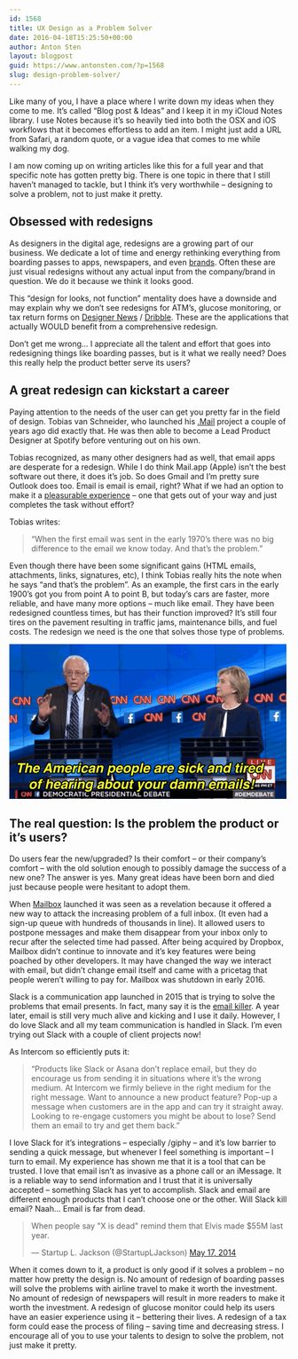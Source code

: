 ```yaml
---
id: 1568
title: UX Design as a Problem Solver
date: 2016-04-18T15:25:50+00:00
author: Anton Sten
layout: blogpost
guid: https://www.antonsten.com/?p=1568
slug: design-problem-solver/
---
```

Like many of you, I have a place where I write down my ideas when they come to me. It’s called “Blog post & Ideas” and I keep it in my iCloud Notes library. I use Notes because it’s so heavily tied into both the OSX and iOS workflows that it becomes effortless to add an item. I might just add a URL from Safari, a random quote, or a vague idea that comes to me while walking my dog.

I am now coming up on writing articles like this for a full year and that specific note has gotten pretty big. There is one topic in there that I still haven’t managed to tackle, but I think it’s very worthwhile &#8211; designing to solve a problem, not to just make it pretty.

## Obsessed with redesigns

As designers in the digital age, redesigns are a growing part of our business. We dedicate a lot of time and energy rethinking everything from boarding passes to apps, newspapers, and even <a href="http://www.minimallyminimal.com/blog/2012/7/3/the-next-microsoft.html" target="_blank">brands</a>. Often these are just visual redesigns without any actual input from the company/brand in question. We do it because we think it looks good.

This “design for looks, not function” mentality does have a downside and may explain why we don’t see redesigns for ATM’s, glucose monitoring, or tax return forms on <a href="http://www.designernews.com" target="_blank">Designer News</a> / <a href="https://dribbble.com/shots" target="_blank">Dribble</a>. These are the applications that actually WOULD benefit from a comprehensive redesign.

Don’t get me wrong&#8230; I appreciate all the talent and effort that goes into redesigning things like boarding passes, but is it what we really need? Does this really help the product better serve its users?

## A great redesign can kickstart a career

Paying attention to the needs of the user can get you pretty far in the field of design. Tobias van Schneider, who launched his <a href="http://www.vanschneider.com/work/dotmailapp/" target="_blank">.Mail</a> project a couple of years ago did exactly that. He was then able to become a Lead Product Designer at Spotify before venturing out on his own.

Tobias recognized, as many other designers had as well, that email apps are desperate for a redesign. While I do think Mail.app (Apple) isn’t the best software out there, it does it’s job. So does Gmail and I’m pretty sure Outlook does too. Email is email is email, right? What if we had an option to make it a <a href="https://www.antonsten.com/the-extra-effort-for-great-ux/" target="_blank">pleasurable experience</a> &#8211; one that gets out of your way and just completes the task without effort?

Tobias writes:
> “When the first email was sent in the early 1970’s there was no big difference to the email we know today. And that’s the problem.”

Even though there have been some significant gains (HTML emails, attachments, links, signatures, etc), I think Tobias really hits the note when he says “and that’s the problem”. As an example, the first cars in the early 1900’s got you from point A to point B, but today’s cars are faster, more reliable, and have many more options &#8211; much like email. They have been redesigned countless times, but has their function improved? It’s still four tires on the pavement resulting in traffic jams, maintenance bills, and fuel costs. The redesign we need is the one that solves those type of problems.

![Design as a problem solver](/images/giphy-1.gif)

## The real question: Is the problem the product or it’s users?

Do users fear the new/upgraded? Is their comfort &#8211; or their company’s comfort &#8211; with the old solution enough to possibly damage the success of a new one? The answer is yes. Many great ideas have been born and died just because people were hesitant to adopt them.

When <a href="http://www.mailboxapp.com" target="_blank">Mailbox</a> launched it was seen as a revelation because it offered a new way to attack the increasing problem of a full inbox. (It even had a sign-up queue with hundreds of thousands in line). It allowed users to postpone messages and make them disappear from your inbox only to recur after the selected time had passed. After being acquired by Dropbox, Mailbox didn’t continue to innovate and it’s key features were being poached by other developers. It may have changed the way we interact with email, but didn’t change email itself and came with a pricetag that people weren’t willing to pay for. Mailbox was shutdown in early 2016.

Slack is a communication app launched in 2015 that is trying to solve the problems that email presents. In fact, many say it is the <a href="http://www.theverge.com/2014/8/12/5991005/slack-is-killing-email-yes-really" target="_blank">email killer</a>. A year later, email is still very much alive and kicking and I use it daily. However, I do love Slack and all my team communication is handled in Slack. I’m even trying out Slack with a couple of client projects now!

As Intercom so efficiently puts it:

> “Products like Slack or Asana don’t replace email, but they do encourage us from sending it in situations where it’s the wrong medium. At Intercom we firmly believe in the right medium for the right message. Want to announce a new product feature? Pop-up a message when customers are in the app and can try it straight away. Looking to re-engage customers you might be about to lose? Send them an email to try and get them back.”

I love Slack for it’s integrations &#8211; especially /giphy &#8211; and it’s low barrier to sending a quick message, but whenever I feel something is important &#8211; I turn to email. My experience has shown me that it is a tool that can be trusted. I love that email isn’t as invasive as a phone call or an iMessage. It is a reliable way to send information and I trust that it is universally accepted &#8211; something Slack has yet to accomplish. Slack and email are different enough products that I can’t choose one or the other. Will Slack kill email? Naah… Email is far from dead.

<blockquote class="twitter-tweet" data-width="500">
  <p lang="en" dir="ltr">
    When people say "X is dead" remind them that Elvis made $55M last year.
  </p>

  <p>
    &mdash; Startup L. Jackson (@StartupLJackson) <a href="https://twitter.com/StartupLJackson/status/467768234138013696">May 17, 2014</a>
  </p>
</blockquote>



When it comes down to it, a product is only good if it solves a problem &#8211; no matter how pretty the design is. No amount of redesign of boarding passes will solve the problems with airline travel to make it worth the investment. No amount of redesign of newspapers will result in more readers to make it worth the investment. A redesign of glucose monitor could help its users have an easier experience using it &#8211; bettering their lives. A redesign of a tax form could ease the process of filing &#8211; saving time and decreasing stress. I encourage all of you to use your talents to design to solve the problem, not just make it pretty.
